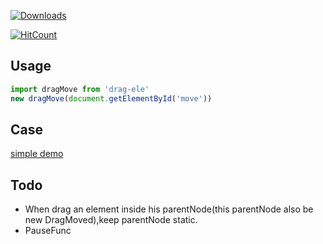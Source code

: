 <p lign="left">
  <a href="https://npmcharts.com/compare/drag-ele?minimal=true"><img src="https://img.shields.io/npm/dm/drag-ele.svg?sanitize=true" alt="Downloads"></a>
</>

[![HitCount](http://hits.dwyl.com/flyween/drag-ele.svg)](http://hits.dwyl.com/flyween/drag-ele)

## Usage
```javascript
import dragMove from 'drag-ele'
new dragMove(document.getElementById('move'))
```
## Case
[simple demo](https://flyween.github.io/drag-dom/example/)

## Todo
- When drag an element inside his parentNode(this parentNode also be new DragMoved),keep parentNode static.
- PauseFunc
